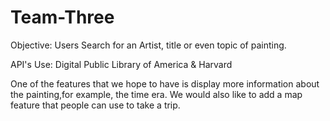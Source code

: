 # Team-Three
Objective: Users Search for an Artist, title or even topic of painting.

API's Use: Digital Public Library of America & Harvard 

One of the features that we hope to have is display more information about the painting,for example, the time era. We would also like to add a map feature that people can use to take a trip. 